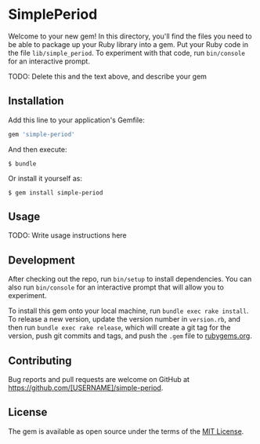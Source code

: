 # SimplePeriod

Welcome to your new gem! In this directory, you'll find the files you need to be able to package up your Ruby library into a gem. Put your Ruby code in the file `lib/simple_period`. To experiment with that code, run `bin/console` for an interactive prompt.

TODO: Delete this and the text above, and describe your gem

## Installation

Add this line to your application's Gemfile:

```ruby
gem 'simple-period'
```

And then execute:

    $ bundle

Or install it yourself as:

    $ gem install simple-period

## Usage

TODO: Write usage instructions here

## Development

After checking out the repo, run `bin/setup` to install dependencies. You can also run `bin/console` for an interactive prompt that will allow you to experiment.

To install this gem onto your local machine, run `bundle exec rake install`. To release a new version, update the version number in `version.rb`, and then run `bundle exec rake release`, which will create a git tag for the version, push git commits and tags, and push the `.gem` file to [rubygems.org](https://rubygems.org).

## Contributing

Bug reports and pull requests are welcome on GitHub at https://github.com/[USERNAME]/simple-period.

## License

The gem is available as open source under the terms of the [MIT License](https://opensource.org/licenses/MIT).
